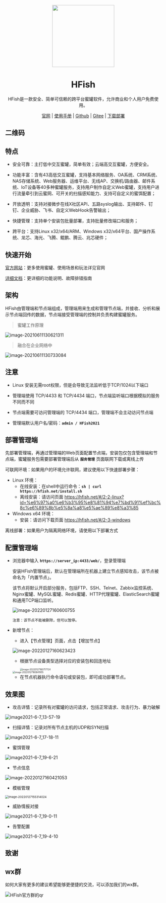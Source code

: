 <p align="center">
  <a href="https://hfish.net/" target="_blank">
    <img width="200" src="images/logo.png">
  </a>
</p>


<h1 align="center">HFish </h1>
<p align="center">HFish是一款安全、简单可信赖的跨平台蜜罐软件，允许商业和个人用户免费使用。</p>

<p  align="center">
<a href="https://hfish.net/" target="_bank">官网</a>
<span>|</span>
<a href="https://hfish.net/#/?id=hfish%e8%ae%be%e8%ae%a1%e7%90%86%e5%bf%b5" target="_bank">使用手册</a>
<span>|</span>
<a href="https://github.com/hacklcx/HFish" target="_bank">Github</a>
<span>|</span>
<a href="https://gitee.com/lauix/HFish" target="_bank">Gitee</a>
<span>|</span>
<a href="https://hfish.net/#/download" target="_bank">下载部署</a>
</p>

## 二维码

## 特点

+ 安全可靠：主打低中交互蜜罐，简单有效；云端高交互蜜罐，方便安全。

+ 功能丰富：含有43高低交互蜜罐，支持基本网络服务、OA系统、CRM系统、NAS存储系统、Web服务器、运维平台、无线AP、交换机/路由器、邮件系统、IoT设备等40多种蜜罐服务，支持用户制作自定义Web蜜罐，支持用户进行流量牵引到云蜜网、可开关的扫描感知能力、支持可自定义的蜜饵配置；

+ 开放透明：支持对接微步在线X社区API、五路syslog输出、支持邮件、钉钉、企业威胁、飞书、自定义WebHook告警输出；
+ 快捷管理：支持单个安装包批量部署，支持批量修改端口和服务；

+ 跨平台：支持Linux x32/x64/ARM、Windows x32/x64平台、国产操作系统、龙芯、海光、飞腾、鲲鹏、腾云、兆芯硬件；



## 快速开始

[官方网站](https://hfish.net/)：更多使用蜜罐、使用场景和玩法详见官网

[详细文档](https://hfish.net/docs/#/)：更详细的功能说明、故障排错指南



## 架构

HFish由管理端和节点端组成，管理端用来生成和管理节点端，并接收、分析和展示节点端回传的数据，节点端接受管理端的控制并负责构建蜜罐服务。

> 蜜罐工作原理

![image-20210611130621311](images/20210616174908.png)





> 融合在企业网络中

![image-20210611130733084](images/20210616174930.png)

## 注意

+ Linux 安装无需root权限，但是会导致无法监听低于TCP/1024以下端口

+ 管理端使用 TCP/4433 和 TCP/4434 端口，节点端监听端口根据模拟的服务不同而不同

+ 节点端需要可访问管理端的 TCP/4434 端口，管理端不会主动访问节点端

+ 管理端默认用户名/密码：**`admin / HFish2021`**



## 部署管理端

先部署管理端，再通过管理端的Web页面配置节点端，安装包仅包含管理端和节点端，蜜罐服务包需要部署管理端后从 **`服务管理`** 页面联网下载或离线上传



可联网环境：如果用户的环境允许联网，建议使用以下快速部署步骤：

+ Linux 环境：
  + 在线安装：在shell中运行命令：**`sh | curl https://hfish.net/install.sh`**
  + 离线安装：请访问页面 https://hfish.net/#/2-2-linux?id=%e6%97%a0%e6%b3%95%e8%81%94%e7%bd%91%ef%bc%8c%e6%89%8b%e5%8a%a8%e5%ae%89%e8%a3%85
+ Windows x64 环境：
  + 安装：请访问下载页面 https://hfish.net/#/2-3-windows

离线部署：如果用户为隔离网络环境，请使用以下部署方式



## 配置管理端

+ 浏览器中输入 **`https://server_ip:4433/web/`**，登录管理端

  安装HFish管理端后，默认在管理端所在机器上建立节点感知攻击，该节点被命名为「内置节点」。

  该节点将默认开启部分服务，包括FTP、SSH、Telnet、Zabbix监控系统、Nginx蜜罐、MySQL蜜罐、Redis蜜罐、HTTP代理蜜罐、ElasticSearch蜜罐和通用TCP端口监听。

  ![image-20220127160600755](http://img.threatbook.cn/hfish/image-20220127160600755.png)

  `注意：该节点不能被删除，但可以暂停。`

+ 新增节点：

  - 进入【节点管理】页面，点击【增加节点】

  ![image-20220127160623423](http://img.threatbook.cn/hfish/image-20220127160623423.png)

  - 根据节点设备类型选择对应的安装包和回连地址

    <img src="/Users/maqian/Library/Application Support/typora-user-images/image-20220127160717724.png" alt="image-20220127160717724" style="zoom:50%;" />

  <img src="/Users/maqian/Library/Application Support/typora-user-images/image-20220127160641955.png" alt="image-20220127160641955" style="zoom:50%;" />

  - 在节点机器执行命令语句或安装包，即可成功部署节点。



## 效果图

+ 攻击详情：记录所有对蜜罐的访问请求，包括正常请求、攻击行为、暴力破解

![image2021-6-7_13-57-19](images/20210611114902.png)



+ 扫描详情：记录对所有节点主机的UDP和SYN扫描

![image2021-6-7_17-18-11](images/20210611114934.png)

+ 蜜饵管理

![image2021-6-7_19-6-21](images/20210611115053.png)

+ 节点信息

![image-20220127160421053](http://img.threatbook.cn/hfish/image-20220127160421053.png)

+ 模板管理

<img src="http://img.threatbook.cn/hfish/image-20220127155314024.png" alt="image-20220127155314024" style="zoom:67%;" />



+ 威胁情报对接

![image2021-6-7_19-0-11](images/20210611115158.png)

+ 告警配置

![image2021-6-7_19-4-10](images/20210611115224.png)

## 致谢

## wx群

如何大家有更多的建议希望能够更便捷的交流，可以添加我们的wx群。



![HFish官方群的qr](images/20210611115258.png)
